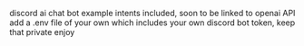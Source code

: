discord ai chat bot
example intents included, soon to be linked to openai API
add a .env file of your own which includes your own discord bot token, keep that private
enjoy
